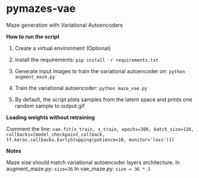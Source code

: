 # pymazes-vae
Maze generation with Variational Autoencoders

**How to run the script**

1) Create a virtual environment (Optional)
2) Install the requirements:
`pip install -r requirements.txt`

3) Generate input images to train the variational autoencoder on:
`python augment_maze.py`

4) Train the variational autoencoder:
`python maze_vae.py`

5) By default, the script plots samples from the latent space and prints one random sample to output.gif

**Loading weights without retraining**

Comment the line:
`vae.fit(x_train, x_train, epochs=300, batch_size=128, callbacks=[model_checkpoint_callback, tf.keras.callbacks.EarlyStopping(patience=10, monitor='loss')])`

**Notes**

Maze size should match variational autoencoder layers architecture.
In augment_maze.py:
`size=36`
In vae_maze.py:
`size = 36 * 3`
